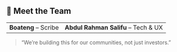 ## 👥 Meet the Team

|||
|---|---|
|**Boateng** – Scribe|**Abdul Rahman Salifu** – Tech & UX|

> “We’re building this for our communities, not just investors.”


